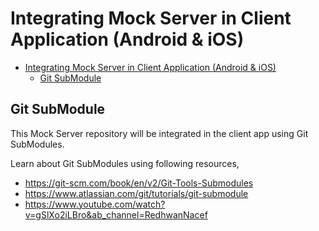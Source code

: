 # Integrating Mock Server in Client Application (Android & iOS)

- [Integrating Mock Server in Client Application (Android \& iOS)](#integrating-mock-server-in-client-application-android--ios)
  - [Git SubModule](#git-submodule)


## Git SubModule

This Mock Server repository will be integrated in the client app using Git SubModules. 

Learn about Git SubModules using following resources,

- https://git-scm.com/book/en/v2/Git-Tools-Submodules
- https://www.atlassian.com/git/tutorials/git-submodule
- https://www.youtube.com/watch?v=gSlXo2iLBro&ab_channel=RedhwanNacef